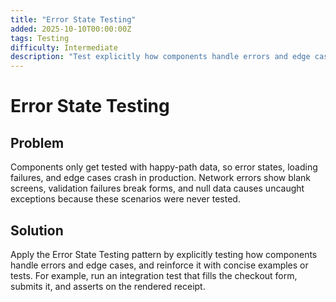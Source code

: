 ```yaml
---
title: "Error State Testing"
added: 2025-10-10T00:00:00Z
tags: Testing
difficulty: Intermediate
description: "Test explicitly how components handle errors and edge cases."
---
```

# Error State Testing

## Problem

Components only get tested with happy-path data, so error states, loading failures, and edge cases crash in production. Network errors show blank screens, validation failures break forms, and null data causes uncaught exceptions because these scenarios were never tested.

## Solution

Apply the Error State Testing pattern by explicitly testing how components handle errors and edge cases, and reinforce it with concise examples or tests. For example, run an integration test that fills the checkout form, submits it, and asserts on the rendered receipt.
